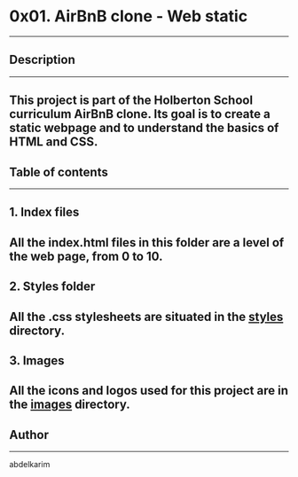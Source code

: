 # 0x01. AirBnB clone - Web static
---
## Description
---
This project is part of the Holberton School curriculum AirBnB clone.
Its goal is to create a static webpage and to understand the basics of HTML and CSS.
---
## Table of contents
---
**1. Index files**
---
All the index.html files in this folder are a level of the web page, from 0 to 10.
---
**2. Styles folder**
---
All the .css stylesheets are situated in the [styles](./styles/) directory.
---
**3. Images**
---
All the icons and logos used for this project are in the [images](./images/) directory.
---
## Author
---
abdelkarim